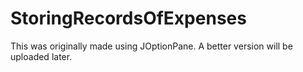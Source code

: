 # StoringRecordsOfExpenses
This was originally made using JOptionPane. A better version will be uploaded later.
